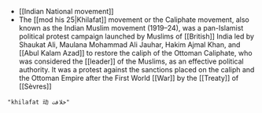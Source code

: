 - [[Indian National movement]]
- The [[mod his 25|Khilafat]] movement or the Caliphate movement, also known as the Indian Muslim movement (1919–24), was a pan-Islamist political protest campaign launched by Muslims of [[British]] India led by Shaukat Ali, Maulana Mohammad Ali Jauhar, Hakim Ajmal Khan, and [[Abul Kalam Azad]] to restore the caliph of the Ottoman Caliphate, who was considered the [[leader]] of the Muslims, as an effective political authority. It was a protest against the sanctions placed on the caliph and the Ottoman Empire after the First World [[War]] by the [[Treaty]] of [[Sèvres]]

```query
"khilafat 动 خلافت"
```